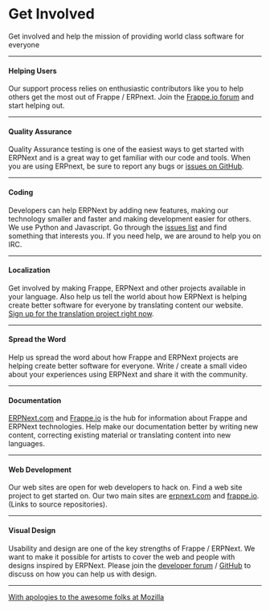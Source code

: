 # Get Involved

<p class="lead">Get involved and help the mission of providing world class software for everyone</p>
<hr>
<div class="row">
	<div class="col-md-4">
		<h4>Helping Users</h4>
	</div>
	<div class="col-md-8">
		Our support process relies on enthusiastic contributors like you to help others get the most out of Frappe / ERPnext. Join the <a href="https://discuss.frappe.io" target="_blank">Frappe.io forum</a> and start helping out.</a>
	</div>
</div>
<hr>
<div class="row">
	<div class="col-md-4">
		<h4>Quality Assurance</h4>
	</div>
	<div class="col-md-8">
		Quality Assurance testing is one of the easiest ways to get started with ERPNext and is a great way to get familiar with our code and tools. When you are using ERPnext, be sure to report any bugs or <a href="https://github.com/frappe/erpnext/issues" target="_blank">issues on GitHub</a>.
	</div>
</div>
<hr>
<div class="row">
	<div class="col-md-4">
		<h4>Coding</h4>
	</div>
	<div class="col-md-8">
		Developers can help ERPNext by adding new features, making our technology smaller and faster and making development easier for others. We use Python and Javascript. Go through the <a href="https://github.com/frappe/erpnext/issues" target="_blank">issues list</a> and find something that interests you. If you need help, we are around to help you on IRC.
	</div>
</div>
<hr>
<div class="row">
	<div class="col-md-4">
		<h4>Localization</h4>
	</div>
	<div class="col-md-8">
		Get involved by making Frappe, ERPNext and other projects available in your language. Also help us tell the world about how ERPNext is helping create better software for everyone by translating content our website.
		<br><a href="/translator" class="btn btn-success">
			Sign up for the translation project right now</a>.
	</div>
</div>
<hr>
<div class="row">
	<div class="col-md-4">
		<h4>Spread the Word</h4>
	</div>
	<div class="col-md-8">
		Help us spread the word about how Frappe and ERPNext projects are helping create better software for everyone. Write / create a small video about your experiences using ERPNext and share it with the community.
	</div>
</div>
<hr>
<div class="row">
	<div class="col-md-4">
		<h4>Documentation</h4>
	</div>
	<div class="col-md-8">
		<a href="https://github.com/frappe/erpnext_org" target="_blank">ERPNext.com</a> and <a href="https://github.com/frappe/frappe_io" target="_blank">Frappe.io</a> is the hub for information about Frappe and ERPNext technologies. Help make our documentation better by writing new content, correcting existing material or translating content into new languages.
	</div>
</div>
<hr>
<div class="row">
	<div class="col-md-4">
		<h4>Web Development</h4>
	</div>
	<div class="col-md-8">
		Our web sites are open for web developers to hack on. Find a web site project to get started on. Our two main sites are <a href="https://github.com/frappe/erpnext_org" target="_blank">erpnext.com</a> and <a href="https://github.com/frappe/frappe_io" target="_blank">frappe.io</a>. (Links to source repositories).
	</div>
</div>
<hr>
<div class="row">
	<div class="col-md-4">
		<h4>Visual Design</h4>
	</div>
	<div class="col-md-8">
		Usability and design are one of the key strengths of Frappe / ERPNext. We want to make it possible for artists to cover the web and people with designs inspired by ERPNext. Please join the <a href="https://groups.google.com/forum/#!forum/erpnext-developer-forum" target="_blank">developer forum</a> / <a href="https://github.com/frappe/erpnext/issues" target="_blank">GitHub</a> to discuss on how you can help us with design.
	</div>
</div>
<hr>

<p><a href="https://www.mozilla.org/en-US/contribute/" class="text-muted" target="_blank">With apologies to the awesome folks at Mozilla</a></p>
